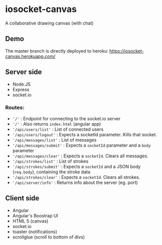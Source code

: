 # iosocket-canvas
A collaborative drawing canvas (with chat)

## Demo
The master branch is directly deployed to heroku: https://iosocket-canvas.herokuapp.com/

## Server side

- Node.JS
- Express
- socket.io

### Routes:

- `'/'` : Endpoint for connecting to the socket.io server
- `'/'` : Also returns `index.html` (angular app)
- `'/api/users/list'` : List of connected users
- `'/api/users/logout'` : Expects a socketId parameter. Kills that socket.
- `'/api/messages/list'` : List of messages
- `'/api/messages/submit'` : Expects a `socketId` parameter and a `body` parameter
- `'/api/messages/clear'` : Expects a `socketId`. Clears all messages.
- `'/api/strokes/list'` : List of strokes
- `'/api/strokes/submit'` : Expects a `socketId` and a JSON body (`req.body`), containing the stroke data
- `'/api/strokes/clear'` : Expects a `socketId`. Clears all strokes.
- `'/api/server/info'` : Returns info about the server (eg. port)

## Client side

- Angular
- Angular's Boostrap UI
- HTML 5 (canvas)
- socket.io
- toaster (notifications)
- scrollglue (scroll to bottom of divs)


